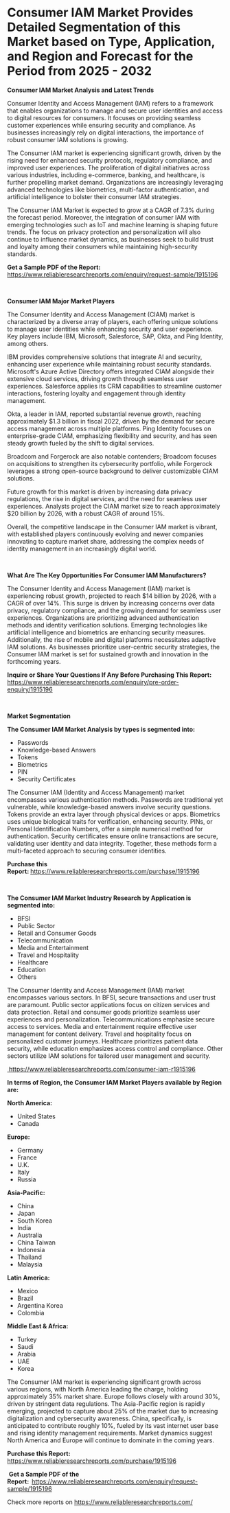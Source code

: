 <p><h1>Consumer IAM Market Provides Detailed Segmentation of this Market based on Type, Application, and Region and Forecast for the Period from 2025 - 2032</h1></p><p><strong>Consumer IAM Market Analysis and Latest Trends</strong></p>
<p><p>Consumer Identity and Access Management (IAM) refers to a framework that enables organizations to manage and secure user identities and access to digital resources for consumers. It focuses on providing seamless customer experiences while ensuring security and compliance. As businesses increasingly rely on digital interactions, the importance of robust consumer IAM solutions is growing.</p><p>The Consumer IAM market is experiencing significant growth, driven by the rising need for enhanced security protocols, regulatory compliance, and improved user experiences. The proliferation of digital initiatives across various industries, including e-commerce, banking, and healthcare, is further propelling market demand. Organizations are increasingly leveraging advanced technologies like biometrics, multi-factor authentication, and artificial intelligence to bolster their consumer IAM strategies.</p><p>The Consumer IAM Market is expected to grow at a CAGR of 7.3% during the forecast period. Moreover, the integration of consumer IAM with emerging technologies such as IoT and machine learning is shaping future trends. The focus on privacy protection and personalization will also continue to influence market dynamics, as businesses seek to build trust and loyalty among their consumers while maintaining high-security standards.</p></p>
<p><strong>Get a Sample PDF of the Report:&nbsp;</strong> <a href="https://www.reliableresearchreports.com/enquiry/request-sample/1915196?utm_campaign=2232&utm_medium=2&utm_source=Github&utm_content=ia&utm_term=10032025&utm_id=consumer-iam">https://www.reliableresearchreports.com/enquiry/request-sample/1915196</a></p>
<p>&nbsp;</p>
<p><strong>Consumer IAM Major Market Players</strong></p>
<p><p>The Consumer Identity and Access Management (CIAM) market is characterized by a diverse array of players, each offering unique solutions to manage user identities while enhancing security and user experience. Key players include IBM, Microsoft, Salesforce, SAP, Okta, and Ping Identity, among others. </p><p>IBM provides comprehensive solutions that integrate AI and security, enhancing user experience while maintaining robust security standards. Microsoft's Azure Active Directory offers integrated CIAM alongside their extensive cloud services, driving growth through seamless user experiences. Salesforce applies its CRM capabilities to streamline customer interactions, fostering loyalty and engagement through identity management.</p><p>Okta, a leader in IAM, reported substantial revenue growth, reaching approximately $1.3 billion in fiscal 2022, driven by the demand for secure access management across multiple platforms. Ping Identity focuses on enterprise-grade CIAM, emphasizing flexibility and security, and has seen steady growth fueled by the shift to digital services.</p><p>Broadcom and Forgerock are also notable contenders; Broadcom focuses on acquisitions to strengthen its cybersecurity portfolio, while Forgerock leverages a strong open-source background to deliver customizable CIAM solutions.</p><p>Future growth for this market is driven by increasing data privacy regulations, the rise in digital services, and the need for seamless user experiences. Analysts project the CIAM market size to reach approximately $20 billion by 2026, with a robust CAGR of around 15%.</p><p>Overall, the competitive landscape in the Consumer IAM market is vibrant, with established players continuously evolving and newer companies innovating to capture market share, addressing the complex needs of identity management in an increasingly digital world.</p></p>
<p>&nbsp;</p>
<p><strong>What Are The Key Opportunities For Consumer IAM Manufacturers?</strong></p>
<p><p>The Consumer Identity and Access Management (IAM) market is experiencing robust growth, projected to reach $14 billion by 2026, with a CAGR of over 14%. This surge is driven by increasing concerns over data privacy, regulatory compliance, and the growing demand for seamless user experiences. Organizations are prioritizing advanced authentication methods and identity verification solutions. Emerging technologies like artificial intelligence and biometrics are enhancing security measures. Additionally, the rise of mobile and digital platforms necessitates adaptive IAM solutions. As businesses prioritize user-centric security strategies, the Consumer IAM market is set for sustained growth and innovation in the forthcoming years.</p></p>
<p><strong>Inquire or Share Your Questions If Any Before Purchasing This Report:</strong> <a href="https://www.reliableresearchreports.com/enquiry/pre-order-enquiry/1915196?utm_campaign=2232&utm_medium=2&utm_source=Github&utm_content=ia&utm_term=10032025&utm_id=consumer-iam">https://www.reliableresearchreports.com/enquiry/pre-order-enquiry/1915196</a></p>
<p>&nbsp;</p>
<p><strong>Market Segmentation</strong></p>
<p><strong>The Consumer IAM Market Analysis by types is segmented into:</strong></p>
<p><ul><li>Passwords</li><li>Knowledge-based Answers</li><li>Tokens</li><li>Biometrics</li><li>PIN</li><li>Security Certificates</li></ul></p>
<p><p>The Consumer IAM (Identity and Access Management) market encompasses various authentication methods. Passwords are traditional yet vulnerable, while knowledge-based answers involve security questions. Tokens provide an extra layer through physical devices or apps. Biometrics uses unique biological traits for verification, enhancing security. PINs, or Personal Identification Numbers, offer a simple numerical method for authentication. Security certificates ensure online transactions are secure, validating user identity and data integrity. Together, these methods form a multi-faceted approach to securing consumer identities.</p></p>
<p><strong>Purchase this Report:&nbsp;</strong><a href="https://www.reliableresearchreports.com/purchase/1915196?utm_campaign=2232&utm_medium=2&utm_source=Github&utm_content=ia&utm_term=10032025&utm_id=consumer-iam">https://www.reliableresearchreports.com/purchase/1915196</a></p>
<p>&nbsp;</p>
<p><strong>The Consumer IAM Market Industry Research by Application is segmented into:</strong></p>
<p><ul><li>BFSI</li><li>Public Sector</li><li>Retail and Consumer Goods</li><li>Telecommunication</li><li>Media and Entertainment</li><li>Travel and Hospitality</li><li>Healthcare</li><li>Education</li><li>Others</li></ul></p>
<p><p>The Consumer Identity and Access Management (IAM) market encompasses various sectors. In BFSI, secure transactions and user trust are paramount. Public sector applications focus on citizen services and data protection. Retail and consumer goods prioritize seamless user experiences and personalization. Telecommunications emphasize secure access to services. Media and entertainment require effective user management for content delivery. Travel and hospitality focus on personalized customer journeys. Healthcare prioritizes patient data security, while education emphasizes access control and compliance. Other sectors utilize IAM solutions for tailored user management and security.</p></p>
<p><a href="https://www.reliableresearchreports.com/consumer-iam-r1915196?utm_campaign=2232&utm_medium=2&utm_source=Github&utm_content=ia&utm_term=10032025&utm_id=consumer-iam">&nbsp;https://www.reliableresearchreports.com/consumer-iam-r1915196</a></p>
<p><strong>In terms of Region, the Consumer IAM Market Players available by Region are:</strong></p>
<p>
    <p> <strong> North America: </strong>
        <ul>
            <li>United States</li>
            <li>Canada</li>
        </ul>
        </p> 
    <p> <strong> Europe: </strong>
        <ul>
            <li>Germany</li>
            <li>France</li>
            <li>U.K.</li>
            <li>Italy</li>
            <li>Russia</li>
        </ul>
        </p> 
    <p> <strong> Asia-Pacific: </strong>
        <ul>
            <li>China</li>
            <li>Japan</li>
            <li>South Korea</li>
            <li>India</li>
            <li>Australia</li>
            <li>China Taiwan</li>
            <li>Indonesia</li>
            <li>Thailand</li>
            <li>Malaysia</li>
        </ul>
        </p> 
    <p> <strong> Latin America: </strong>
        <ul>
            <li>Mexico</li>
            <li>Brazil</li>
            <li>Argentina Korea</li>
            <li>Colombia</li>
        </ul>
        </p> 
    <p> <strong> Middle East & Africa: </strong>
        <ul>
            <li>Turkey</li>
            <li>Saudi</li>
            <li>Arabia</li>
            <li>UAE</li>
            <li>Korea</li>
        </ul>
    </p>
    </p>
<p><p>The Consumer IAM market is experiencing significant growth across various regions, with North America leading the charge, holding approximately 35% market share. Europe follows closely with around 30%, driven by stringent data regulations. The Asia-Pacific region is rapidly emerging, projected to capture about 25% of the market due to increasing digitalization and cybersecurity awareness. China, specifically, is anticipated to contribute roughly 10%, fueled by its vast internet user base and rising identity management requirements. Market dynamics suggest North America and Europe will continue to dominate in the coming years.</p></p>
<p><strong>Purchase this Report: </strong><a href="https://www.reliableresearchreports.com/purchase/1915196?utm_campaign=2232&utm_medium=2&utm_source=Github&utm_content=ia&utm_term=10032025&utm_id=consumer-iam">https://www.reliableresearchreports.com/purchase/1915196</a></p>
<p>&nbsp;<strong>Get a Sample PDF of the Report:&nbsp;&nbsp;</strong><a href="https://www.reliableresearchreports.com/enquiry/request-sample/1915196?utm_campaign=2232&utm_medium=2&utm_source=Github&utm_content=ia&utm_term=10032025&utm_id=consumer-iam">https://www.reliableresearchreports.com/enquiry/request-sample/1915196</a></p>
<p><strong></strong></p>
<p>Check more reports on <a href="https://www.reliableresearchreports.com/?utm_campaign=2232&utm_medium=2&utm_source=Github&utm_content=ia&utm_term=10032025&utm_id=consumer-iam">https://www.reliableresearchreports.com/</a></p>